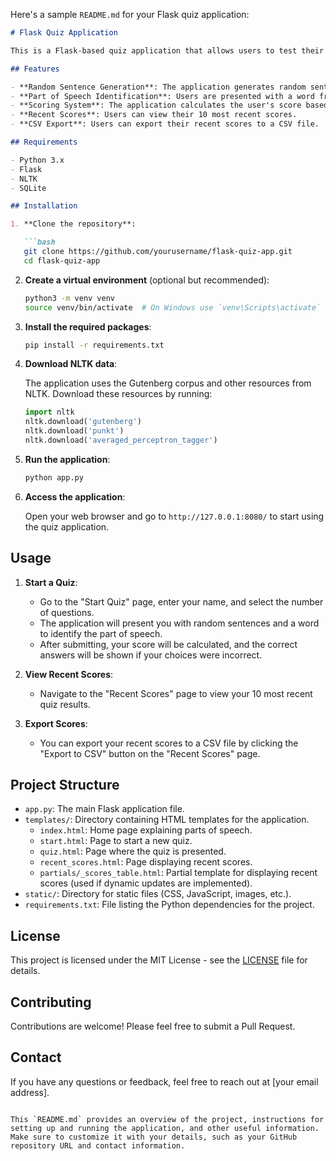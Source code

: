 Here's a sample `README.md` for your Flask quiz application:

```markdown
# Flask Quiz Application

This is a Flask-based quiz application that allows users to test their knowledge of parts of speech. The application provides randomly generated sentences and asks users to identify the correct part of speech for selected words. The results are stored in a SQLite database, and users can view their recent scores or export them to a CSV file.

## Features

- **Random Sentence Generation**: The application generates random sentences from the NLTK Gutenberg corpus.
- **Part of Speech Identification**: Users are presented with a word from the sentence and must identify its part of speech (e.g., noun, verb, adjective).
- **Scoring System**: The application calculates the user's score based on their answers and stores the results in a SQLite database.
- **Recent Scores**: Users can view their 10 most recent scores.
- **CSV Export**: Users can export their recent scores to a CSV file.

## Requirements

- Python 3.x
- Flask
- NLTK
- SQLite

## Installation

1. **Clone the repository**:

   ```bash
   git clone https://github.com/yourusername/flask-quiz-app.git
   cd flask-quiz-app
   ```

2. **Create a virtual environment** (optional but recommended):

   ```bash
   python3 -m venv venv
   source venv/bin/activate  # On Windows use `venv\Scripts\activate`
   ```

3. **Install the required packages**:

   ```bash
   pip install -r requirements.txt
   ```

4. **Download NLTK data**:

   The application uses the Gutenberg corpus and other resources from NLTK. Download these resources by running:

   ```python
   import nltk
   nltk.download('gutenberg')
   nltk.download('punkt')
   nltk.download('averaged_perceptron_tagger')
   ```

5. **Run the application**:

   ```bash
   python app.py
   ```

6. **Access the application**:

   Open your web browser and go to `http://127.0.0.1:8080/` to start using the quiz application.

## Usage

1. **Start a Quiz**:
   - Go to the "Start Quiz" page, enter your name, and select the number of questions.
   - The application will present you with random sentences and a word to identify the part of speech.
   - After submitting, your score will be calculated, and the correct answers will be shown if your choices were incorrect.

2. **View Recent Scores**:
   - Navigate to the "Recent Scores" page to view your 10 most recent quiz results.

3. **Export Scores**:
   - You can export your recent scores to a CSV file by clicking the "Export to CSV" button on the "Recent Scores" page.

## Project Structure

- `app.py`: The main Flask application file.
- `templates/`: Directory containing HTML templates for the application.
  - `index.html`: Home page explaining parts of speech.
  - `start.html`: Page to start a new quiz.
  - `quiz.html`: Page where the quiz is presented.
  - `recent_scores.html`: Page displaying recent scores.
  - `partials/_scores_table.html`: Partial template for displaying recent scores (used if dynamic updates are implemented).
- `static/`: Directory for static files (CSS, JavaScript, images, etc.).
- `requirements.txt`: File listing the Python dependencies for the project.

## License

This project is licensed under the MIT License - see the [LICENSE](LICENSE) file for details.

## Contributing

Contributions are welcome! Please feel free to submit a Pull Request.

## Contact

If you have any questions or feedback, feel free to reach out at [your email address].
```

This `README.md` provides an overview of the project, instructions for setting up and running the application, and other useful information. Make sure to customize it with your details, such as your GitHub repository URL and contact information.